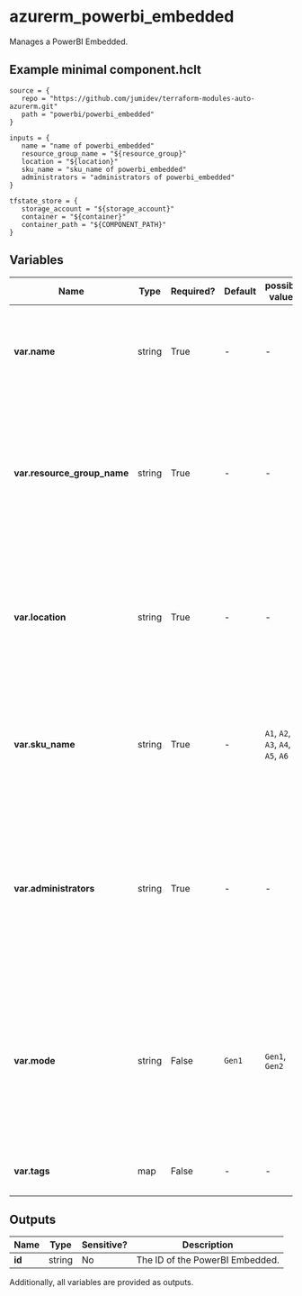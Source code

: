 # azurerm_powerbi_embedded

Manages a PowerBI Embedded.

## Example minimal component.hclt

```hcl
source = {
   repo = "https://github.com/jumidev/terraform-modules-auto-azurerm.git" 
   path = "powerbi/powerbi_embedded" 
}

inputs = {
   name = "name of powerbi_embedded" 
   resource_group_name = "${resource_group}" 
   location = "${location}" 
   sku_name = "sku_name of powerbi_embedded" 
   administrators = "administrators of powerbi_embedded" 
}

tfstate_store = {
   storage_account = "${storage_account}" 
   container = "${container}" 
   container_path = "${COMPONENT_PATH}" 
}

```

## Variables

| Name | Type | Required? |  Default  |  possible values |  Description |
| ---- | ---- | --------- |  ----------- | ----------- | ----------- |
| **var.name** | string | True | -  |  -  |  The name of the PowerBI Embedded. Changing this forces a new resource to be created. | 
| **var.resource_group_name** | string | True | -  |  -  |  The name of the Resource Group where the PowerBI Embedded should be created. Changing this forces a new resource to be created. | 
| **var.location** | string | True | -  |  -  |  Specifies the supported Azure location where the resource exists. Changing this forces a new resource to be created. | 
| **var.sku_name** | string | True | -  |  `A1`, `A2`, `A3`, `A4`, `A5`, `A6`  |  Sets the PowerBI Embedded's pricing level's SKU. Possible values include: `A1`, `A2`, `A3`, `A4`, `A5`, `A6`. | 
| **var.administrators** | string | True | -  |  -  |  A set of administrator user identities, which manages the Power BI Embedded and must be a member user or a service principal in your AAD tenant. | 
| **var.mode** | string | False | `Gen1`  |  `Gen1`, `Gen2`  |  Sets the PowerBI Embedded's mode. Possible values include: `Gen1`, `Gen2`. Defaults to `Gen1`. Changing this forces a new resource to be created. | 
| **var.tags** | map | False | -  |  -  |  A mapping of tags to assign to the resource. | 



## Outputs

| Name | Type | Sensitive? | Description |
| ---- | ---- | --------- | --------- |
| **id** | string | No  | The ID of the PowerBI Embedded. | 

Additionally, all variables are provided as outputs.
